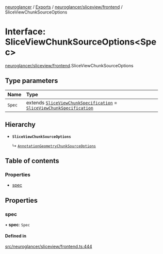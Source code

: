 [neuroglancer](../README.md) / [Exports](../modules.md) / [neuroglancer/sliceview/frontend](../modules/neuroglancer_sliceview_frontend.md) / SliceViewChunkSourceOptions

# Interface: SliceViewChunkSourceOptions<Spec\>

[neuroglancer/sliceview/frontend](../modules/neuroglancer_sliceview_frontend.md).SliceViewChunkSourceOptions

## Type parameters

| Name | Type |
| :------ | :------ |
| `Spec` | extends [`SliceViewChunkSpecification`](neuroglancer_sliceview_base.SliceViewChunkSpecification.md) = [`SliceViewChunkSpecification`](neuroglancer_sliceview_base.SliceViewChunkSpecification.md) |

## Hierarchy

- **`SliceViewChunkSourceOptions`**

  ↳ [`AnnotationGeometryChunkSourceOptions`](neuroglancer_annotation_frontend_source.AnnotationGeometryChunkSourceOptions.md)

## Table of contents

### Properties

- [spec](neuroglancer_sliceview_frontend.SliceViewChunkSourceOptions.md#spec)

## Properties

### spec

• **spec**: `Spec`

#### Defined in

[src/neuroglancer/sliceview/frontend.ts:444](https://github.com/ActiveBrainAtlas2/neuroglancer/blob/034b457d/src/neuroglancer/sliceview/frontend.ts#L444)
